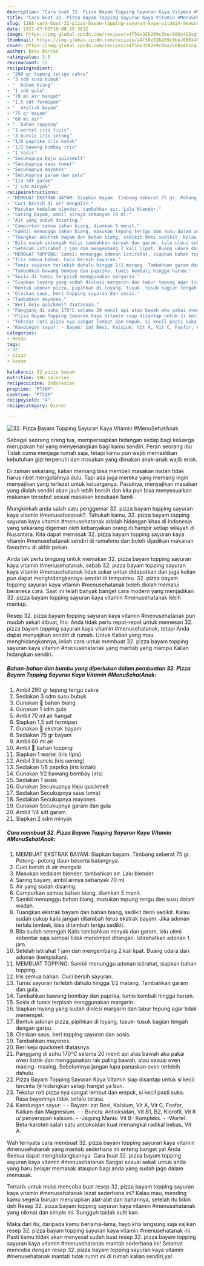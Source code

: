 ```yaml
---
description: "Cara buat 32. Pizza Bayam Topping Sayuran Kaya Vitamin #MenuSehatAnak yang lezat Untuk Jualan"
title: "Cara buat 32. Pizza Bayam Topping Sayuran Kaya Vitamin #MenuSehatAnak yang lezat Untuk Jualan"
slug: 1168-cara-buat-32-pizza-bayam-topping-sayuran-kaya-vitamin-menusehatanak-yang-lezat-untuk-jualan
date: 2021-07-06T19:08:58.361Z
image: https://img-global.cpcdn.com/recipes/a4f56e32b269c8be/680x482cq70/32-pizza-bayam-topping-sayuran-kaya-vitamin-menusehatanak-foto-resep-utama.jpg
thumbnail: https://img-global.cpcdn.com/recipes/a4f56e32b269c8be/680x482cq70/32-pizza-bayam-topping-sayuran-kaya-vitamin-menusehatanak-foto-resep-utama.jpg
cover: https://img-global.cpcdn.com/recipes/a4f56e32b269c8be/680x482cq70/32-pizza-bayam-topping-sayuran-kaya-vitamin-menusehatanak-foto-resep-utama.jpg
author: Bess Barton
ratingvalue: 3.9
reviewcount: 15
recipeingredient:
- "260 gr tepung terigu cakra"
- "3 sdm susu bubuk"
- "  bahan biang"
- "1 sdm gula"
- "70 ml air hangat"
- "1,5 sdt fermipan"
- "  ekstrak bayam"
- "75 gr bayam"
- "60 ml air"
- "  bahan topping"
- "1 wortel iris tipis"
- "3 buncis iris serong"
- "1/6 paprika iris kotak"
- "1/2 bawang bombay iris"
- "1 sosis"
- "Secukupnya Keju quickmelt"
- "Secukupnya saus tomat"
- "Secukupnya mayones"
- "Secukupnya garam dan gula"
- "1/4 sdt garam"
- "2 sdm minyak"
recipeinstructions:
- "MEMBUAT EKSTRAK BAYAM: Siapkan bayam. Timbang seberat 75 gr. Potong- potong daun beserta batangnya."
- "Cuci bersih di air mengalir."
- "Masukan kedalam blender, tambahkan air. Lalu blender."
- "Saring bayam, ambil airnya sebanyak 70 ml."
- "Air yang sudah disaring."
- "Campurkan semua bahan biang, diamkan 5 menit."
- "Sambil menunggu bahan biang, masukan tepung terigu dan susu dalam wadah."
- "Tuangkan ekstrak bayam dan bahan biang, sedikit demi sedikit. Kalau sudah cukup kalis jangan ditambah terus ekstrak bayam. Jika adonan terlalu lembek, bisa ditambah terigu sedikit."
- "Bila sudah setengah Kalis tambahkan minyak dan garam, lalu uleni sebentar saja sampai tidak menempel ditangan. Istirahatkan adonan 1 jam."
- "Setelah istirahat 1 jam dan mengembang 2 kali lipat. Buang udara dari adonan (kempiskan)."
- "MEMBUAT TOPPING: Sambil menunggu adonan istirahat, siapkan bahan topping."
- "Iris semua bahan. Cuci bersih sayuran."
- "Tumis sayuran terlebih dahulu hingga 1/2 matang. Tambahkan garam dan gula."
- "Tambahkan bawang bombay dan paprika, tumis kembali hingga harum."
- "Sosis di tumis terpisah menggunakan margarin."
- "Siapkan loyang yang sudah diolesi margarin dan tabur tepung agar tidak menempel."
- "Bentuk adonan pizza, pipihkan di loyang, tusuk- tusuk bagian tengah dengan garpu."
- "Oleskan saus, beri topping sayuran dan sosis."
- "Tambahkan mayones."
- "Beri keju quickmelt diatasnya."
- "Panggang di suhu 170°C selama 20 menit api atas bawah aku pakai oven listrik dan menggunakan rak paling bawah, atau sesuai oven masing- masing. Sebelumnya jangan lupa panaskan oven terlebih dahulu."
- "Pizza Bayam Topping Sayuran Kaya Vitamin siap disantap untuk si kecil tercinta 😘 hidangkan selagi hangat ya bun."
- "Tekstur roti pizza nya sangat lembut dan empuk, si kecil pasti suka. Rasa bayamnya tidak terlalu terasa."
- "Kandungan sayur: - Bayam: zat Besi, Kalsium, Vit A, Vit C, Fosfor, Kalium dan Magnesium. - Buncis: Antioksidan, Vit B1, B2, Klorofil, Vit K u/ penyerapan kalsium. -Jagung Manis: Vit B- Kompleks. -Wortel: Beta-karoten salah satu antioksidan kuat menangkal radikal bebas, Vit A."
categories:
- Resep
tags:
- 32
- pizza
- bayam

katakunci: 32 pizza bayam 
nutrition: 106 calories
recipecuisine: Indonesian
preptime: "PT40M"
cooktime: "PT52M"
recipeyield: "4"
recipecategory: Dinner

---
```



![32. Pizza Bayam Topping Sayuran Kaya Vitamin #MenuSehatAnak](https://img-global.cpcdn.com/recipes/a4f56e32b269c8be/680x482cq70/32-pizza-bayam-topping-sayuran-kaya-vitamin-menusehatanak-foto-resep-utama.jpg)

Sebagai seorang orang tua, mempersiapkan hidangan sedap bagi keluarga merupakan hal yang menyenangkan bagi kamu sendiri. Peran seorang ibu Tidak cuma menjaga rumah saja, tetapi kamu pun wajib memastikan kebutuhan gizi terpenuhi dan masakan yang dimakan anak-anak wajib enak.

Di zaman  sekarang, kalian memang bisa membeli masakan instan tidak harus ribet mengolahnya dulu. Tapi ada juga mereka yang memang ingin menyajikan yang terlezat untuk keluarganya. Pasalnya, menyajikan masakan yang diolah sendiri akan jauh lebih bersih dan kita pun bisa menyesuaikan makanan tersebut sesuai masakan kesukaan famili. 



Mungkinkah anda salah satu penggemar 32. pizza bayam topping sayuran kaya vitamin #menusehatanak?. Tahukah kamu, 32. pizza bayam topping sayuran kaya vitamin #menusehatanak adalah hidangan khas di Indonesia yang sekarang digemari oleh kebanyakan orang di hampir setiap wilayah di Nusantara. Kita dapat memasak 32. pizza bayam topping sayuran kaya vitamin #menusehatanak sendiri di rumahmu dan boleh dijadikan makanan favoritmu di akhir pekan.

Anda tak perlu bingung untuk memakan 32. pizza bayam topping sayuran kaya vitamin #menusehatanak, sebab 32. pizza bayam topping sayuran kaya vitamin #menusehatanak tidak sukar untuk didapatkan dan juga kalian pun dapat menghidangkannya sendiri di tempatmu. 32. pizza bayam topping sayuran kaya vitamin #menusehatanak boleh diolah memalui beraneka cara. Saat ini telah banyak banget cara modern yang menjadikan 32. pizza bayam topping sayuran kaya vitamin #menusehatanak lebih mantap.

Resep 32. pizza bayam topping sayuran kaya vitamin #menusehatanak pun mudah sekali dibuat, lho. Anda tidak perlu repot-repot untuk memesan 32. pizza bayam topping sayuran kaya vitamin #menusehatanak, tetapi Anda dapat menyajikan sendiri di rumah. Untuk Kalian yang mau menghidangkannya, inilah cara untuk membuat 32. pizza bayam topping sayuran kaya vitamin #menusehatanak yang mantab yang mampu Kalian hidangkan sendiri.

<!--inarticleads1-->

##### Bahan-bahan dan bumbu yang diperlukan dalam pembuatan 32. Pizza Bayam Topping Sayuran Kaya Vitamin #MenuSehatAnak:

1. Ambil 260 gr tepung terigu cakra
1. Sediakan 3 sdm susu bubuk
1. Gunakan  🌿 bahan biang
1. Gunakan 1 sdm gula
1. Ambil 70 ml air hangat
1. Siapkan 1,5 sdt fermipan
1. Gunakan  🌿 ekstrak bayam
1. Sediakan 75 gr bayam
1. Ambil 60 ml air
1. Ambil  🌿 bahan topping
1. Siapkan 1 wortel (iris tipis)
1. Ambil 3 buncis (iris serong)
1. Sediakan 1/6 paprika (iris kotak)
1. Gunakan 1/2 bawang bombay (iris)
1. Sediakan 1 sosis
1. Gunakan Secukupnya Keju quickmelt
1. Sediakan Secukupnya saus tomat
1. Sediakan Secukupnya mayones
1. Gunakan Secukupnya garam dan gula
1. Ambil 1/4 sdt garam
1. Siapkan 2 sdm minyak




<!--inarticleads2-->

##### Cara membuat 32. Pizza Bayam Topping Sayuran Kaya Vitamin #MenuSehatAnak:

1. MEMBUAT EKSTRAK BAYAM: Siapkan bayam. Timbang seberat 75 gr. Potong- potong daun beserta batangnya.
1. Cuci bersih di air mengalir.
1. Masukan kedalam blender, tambahkan air. Lalu blender.
1. Saring bayam, ambil airnya sebanyak 70 ml.
1. Air yang sudah disaring.
1. Campurkan semua bahan biang, diamkan 5 menit.
1. Sambil menunggu bahan biang, masukan tepung terigu dan susu dalam wadah.
1. Tuangkan ekstrak bayam dan bahan biang, sedikit demi sedikit. Kalau sudah cukup kalis jangan ditambah terus ekstrak bayam. Jika adonan terlalu lembek, bisa ditambah terigu sedikit.
1. Bila sudah setengah Kalis tambahkan minyak dan garam, lalu uleni sebentar saja sampai tidak menempel ditangan. Istirahatkan adonan 1 jam.
1. Setelah istirahat 1 jam dan mengembang 2 kali lipat. Buang udara dari adonan (kempiskan).
1. MEMBUAT TOPPING: Sambil menunggu adonan istirahat, siapkan bahan topping.
1. Iris semua bahan. Cuci bersih sayuran.
1. Tumis sayuran terlebih dahulu hingga 1/2 matang. Tambahkan garam dan gula.
1. Tambahkan bawang bombay dan paprika, tumis kembali hingga harum.
1. Sosis di tumis terpisah menggunakan margarin.
1. Siapkan loyang yang sudah diolesi margarin dan tabur tepung agar tidak menempel.
1. Bentuk adonan pizza, pipihkan di loyang, tusuk- tusuk bagian tengah dengan garpu.
1. Oleskan saus, beri topping sayuran dan sosis.
1. Tambahkan mayones.
1. Beri keju quickmelt diatasnya.
1. Panggang di suhu 170°C selama 20 menit api atas bawah aku pakai oven listrik dan menggunakan rak paling bawah, atau sesuai oven masing- masing. Sebelumnya jangan lupa panaskan oven terlebih dahulu.
1. Pizza Bayam Topping Sayuran Kaya Vitamin siap disantap untuk si kecil tercinta 😘 hidangkan selagi hangat ya bun.
1. Tekstur roti pizza nya sangat lembut dan empuk, si kecil pasti suka. Rasa bayamnya tidak terlalu terasa.
1. Kandungan sayur: - - Bayam: zat Besi, Kalsium, Vit A, Vit C, Fosfor, Kalium dan Magnesium. - - Buncis: Antioksidan, Vit B1, B2, Klorofil, Vit K u/ penyerapan kalsium. - -Jagung Manis: Vit B- Kompleks. - -Wortel: Beta-karoten salah satu antioksidan kuat menangkal radikal bebas, Vit A.




Wah ternyata cara membuat 32. pizza bayam topping sayuran kaya vitamin #menusehatanak yang mantab sederhana ini enteng banget ya! Anda Semua dapat menghidangkannya. Cara buat 32. pizza bayam topping sayuran kaya vitamin #menusehatanak Sangat sesuai sekali untuk anda yang baru belajar memasak ataupun bagi anda yang sudah jago dalam memasak.

Tertarik untuk mulai mencoba buat resep 32. pizza bayam topping sayuran kaya vitamin #menusehatanak lezat sederhana ini? Kalau mau, mending kamu segera buruan menyiapkan alat-alat dan bahannya, setelah itu bikin deh Resep 32. pizza bayam topping sayuran kaya vitamin #menusehatanak yang nikmat dan simple ini. Sungguh taidak sulit kan. 

Maka dari itu, daripada kamu berlama-lama, hayo kita langsung saja sajikan resep 32. pizza bayam topping sayuran kaya vitamin #menusehatanak ini. Pasti kamu tiidak akan menyesal sudah buat resep 32. pizza bayam topping sayuran kaya vitamin #menusehatanak mantab sederhana ini! Selamat mencoba dengan resep 32. pizza bayam topping sayuran kaya vitamin #menusehatanak mantab tidak rumit ini di rumah kalian sendiri,ya!.

